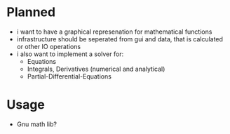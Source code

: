 # Planned
- i want to have a graphical represenation for mathematical functions
- infrastructure should be seperated from gui and data, that is calculated or other IO operations
- i also want to implement a solver for:
    - Equations
    - Integrals, Derivatives (numerical and analytical)
    - Partial-Differential-Equations

# Usage
- Gnu math lib?
